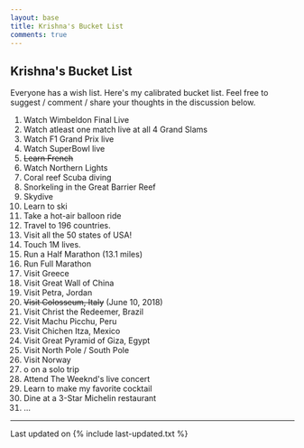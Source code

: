 ```yaml
---
layout: base
title: Krishna's Bucket List
comments: true
---
```



## <i class="fa fa-chevron-right"></i>Krishna's Bucket List
Everyone has a wish list. Here's my calibrated bucket list.
Feel free to suggest / comment / share your thoughts in the discussion below.

<ol>
    <li>Watch Wimbeldon Final Live</li>
    <li>Watch atleast one match live at all 4 Grand Slams</li>
    <li>Watch F1 Grand Prix live</li>
    <li>Watch SuperBowl live </li>
    <li><del>Learn French</del> </li>
    <li>Watch Northern Lights</li>
    <li>Coral reef Scuba diving</li>
    <li>Snorkeling in the Great Barrier Reef</li>
    <li>Skydive</li>
    <li>Learn to ski</li>
    <li>Take a hot-air balloon ride</li>
    <li>Travel to 196 countries.</li>
    <li>Visit all the 50 states of USA!</li>
    <li>Touch 1M lives.</li>
    <li>Run a Half Marathon (13.1 miles)</li>
    <li>Run Full Marathon</li>
    <li>Visit Greece</li>
    <li>Visit Great Wall of China</li>
    <li>Visit Petra, Jordan</li>
    <li><del>Visit Colosseum, Italy</del> (June 10, 2018)</li>
    <li>Visit Christ the Redeemer, Brazil</li>
    <li>Visit Machu Picchu, Peru</li>
    <li>Visit Chichen Itza, Mexico</li>
    <li>Visit Great Pyramid of Giza, Egypt</li>
    <li>Visit North Pole / South Pole</li>
    <li>Visit Norway</li>
    <li>o on a solo trip</li>
    <li>Attend The Weeknd's live concert</li>
    <li>Learn to make my favorite cocktail</li>
    <li>Dine at a 3-Star Michelin restaurant</li>
    <li>...</li>
</ol>

---

Last updated on {% include last-updated.txt %}
